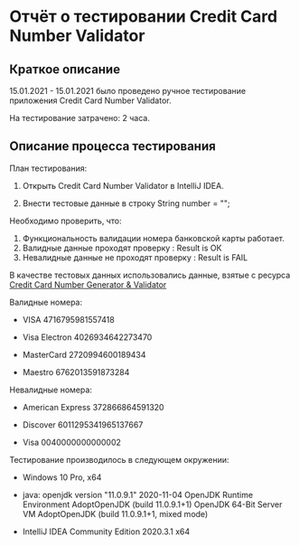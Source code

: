 # Отчёт о тестировании Credit Card Number Validator

## Краткое описание

15.01.2021 - 15.01.2021 было проведено ручное тестирование приложения Credit Card Number Validator.

На тестирование затрачено: 2 часа.

## Описание процесса тестирования

План тестирования:

1. Открыть Credit Card Number Validator в IntelliJ IDEA.

2. Внести тестовые данные в строку String number = "";

Необходимо проверить, что:

1. Функциональность валидации номера банковской карты работает.
2. Валидные данные проходят проверку : Result is ОК
3. Невалидные данные не проходят проверку : Result is FAIL

В качестве тестовых данных использовались данные, взятые с ресурса [Credit Card Number Generator & Validator](https://www.freeformatter.com/credit-card-number-generator-validator.html)

Валидные номера:

* VISA 4716795981557418

* Visa Electron 4026934642273470

* MasterCard 2720994600189434

* Maestro 6762013591873284


Невалидные номера:

* American Express 372866864591320

* Discover  6011295341965137667

* Visa 0040000000000002

Тестирование производилось в следующем окружении:

* Windows 10 Pro, x64

* java: openjdk version "11.0.9.1" 2020-11-04
  OpenJDK Runtime Environment AdoptOpenJDK (build 11.0.9.1+1)
  OpenJDK 64-Bit Server VM AdoptOpenJDK (build 11.0.9.1+1, mixed mode)

* IntelliJ IDEA Community Edition 2020.3.1 x64